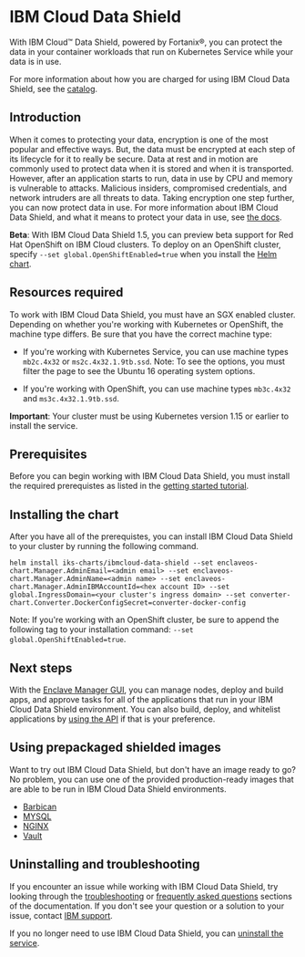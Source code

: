 # IBM Cloud Data Shield

With IBM Cloud™ Data Shield, powered by Fortanix®, you can protect the data in your container workloads that run on Kubernetes Service while your data is in use.

For more information about how you are charged for using IBM Cloud Data Shield, see the [catalog](https://cloud.ibm.com/catalog/data-shield).

## Introduction

When it comes to protecting your data, encryption is one of the most popular and effective ways. But, the data must be encrypted at each step of its lifecycle for it to really be secure. Data at rest and in motion are commonly used to protect data when it is stored and when it is transported. However, after an application starts to run, data in use by CPU and memory is vulnerable to attacks. Malicious insiders, compromised credentials, and network intruders are all threats to data. Taking encryption one step further, you can now protect data in use. For more information about IBM Cloud Data Shield, and what it means to protect your data in use, see [the docs](https://cloud.ibm.com/docs/data-shield?topic=data-shield-about#about).

**Beta**: With IBM Cloud Data Shield 1.5, you can preview beta support for Red Hat OpenShift on IBM Cloud clusters. To deploy on an OpenShift cluster, specify `--set global.OpenShiftEnabled=true` when you install the [Helm chart](https://cloud.ibm.com/docs/data-shield?topic=data-shield-getting-started).



## Resources required

To work with IBM Cloud Data Shield, you must have an SGX enabled cluster. Depending on whether you're working with Kubernetes or OpenShift, the machine type differs. Be sure that you have the correct machine type:

  * If you're working with Kubernetes Service, you can use machine types `mb2c.4x32` or `ms2c.4x32.1.9tb.ssd`. Note: To see the options, you must filter the page to see the Ubuntu 16 operating system options.
  
  * If you're working with OpenShift, you can use machine types `mb3c.4x32` and `ms3c.4x32.1.9tb.ssd`.

**Important**: Your cluster must be using Kubernetes version 1.15 or earlier to install the service.


## Prerequisites

Before you can begin working with IBM Cloud Data Shield, you must install the required prerequistes as listed in the [getting started tutorial](https://cloud.ibm.com/docs/data-shield?topic=data-shield-getting-started).



## Installing the chart

After you have all of the prerequistes, you can install IBM Cloud Data Shield to your cluster by running the following command.


```
helm install iks-charts/ibmcloud-data-shield --set enclaveos-chart.Manager.AdminEmail=<admin email> --set enclaveos-chart.Manager.AdminName=<admin name> --set enclaveos-chart.Manager.AdminIBMAccountId=<hex account ID> --set global.IngressDomain=<your cluster's ingress domain> --set converter-chart.Converter.DockerConfigSecret=converter-docker-config
```

Note: If you're working with an OpenShift cluster, be sure to append the following tag to your installation command: `--set global.OpenShiftEnabled=true`.



## Next steps

With the [Enclave Manager GUI](https://cloud.ibm.com/docs/data-shield?topic=data-shield-enclave-manager), you can manage nodes, deploy and build apps, and approve tasks for all of the applications that run in your IBM Cloud Data Shield environment. You can also build, deploy, and whitelist applications by [using the API](https://cloud.ibm.com/docs/data-shield?topic=data-shield-convert) if that is your preference.


## Using prepackaged shielded images

Want to try out IBM Cloud Data Shield, but don't have an image ready to go? No problem, you can use one of the provided production-ready images that are able to be run in IBM Cloud Data Shield environments.

* [Barbican](https://cloud.ibm.com/docs/Registry?topic=RegistryImages-datashield-barbican_starter#datashield-barbican_starter)
* [MYSQL](https://cloud.ibm.com/docs/Registry?topic=RegistryImages-datashield-mysql_starter#datashield-mysql_starter)
* [NGINX](https://cloud.ibm.com/docs/Registry?topic=RegistryImages-datashield-nginx_starter#datashield-nginx_starter)
* [Vault](https://cloud.ibm.com/docs/Registry?topic=RegistryImages-datashield-vault_starter#datashield-vault_starter)


## Uninstalling and troubleshooting

If you encounter an issue while working with IBM Cloud Data Shield, try looking through the [troubleshooting](https://cloud.ibm.com/docs/data-shield?topic=data-shield-troubleshooting#troubleshooting) or [frequently asked questions](https://cloud.ibm.com/docs/data-shield?topic=data-shield-faq#faq) sections of the documentation. If you don't see your question or a solution to your issue, contact [IBM support](https://cloud.ibm.com/docs/get-support?topic=get-support-getting-customer-support#getting-customer-support).

If you no longer need to use IBM Cloud Data Shield, you can [uninstall the service](https://cloud.ibm.com/docs/data-shield?topic=data-shield-uninstall#uninstall).

